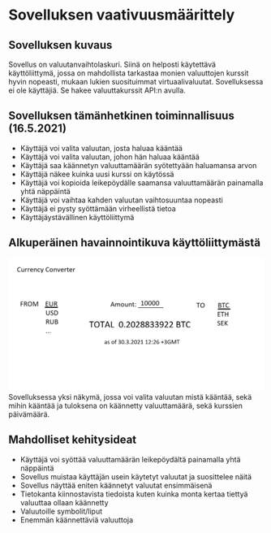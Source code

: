 # Sovelluksen vaativuusmäärittely

## Sovelluksen kuvaus
Sovellus on valuutanvaihtolaskuri. Siinä on helposti käytettävä käyttöliittymä, jossa on mahdollista tarkastaa monien valuuttojen kurssit hyvin nopeasti, mukaan lukien suosituimmat virtuaalivaluutat. Sovelluksessa ei ole käyttäjiä. Se hakee valuuttakurssit API:n avulla.


## Sovelluksen tämänhetkinen toiminnallisuus (16.5.2021)
* Käyttäjä voi valita valuutan, josta haluaa kääntää
* Käyttäjä voi valita valuutan, johon hän haluaa kääntää
* Käyttäjä saa käännetyn valuuttamäärän syötettyään haluamansa arvon
* Käyttäjä näkee kuinka uusi kurssi on käytössä
* Käyttäjä voi kopioida leikepöydälle saamansa valuuttamäärän painamalla yhtä näppäintä
* Käyttäjä voi vaihtaa kahden valuutan vaihtosuuntaa nopeasti
* Käyttäjä ei pysty syöttämään virheellistä tietoa
* Käyttäjäystävällinen käyttöliittymä


## Alkuperäinen havainnointikuva käyttöliittymästä
![CurrencyConverter](images/currencyconverter.png)
Sovelluksessa yksi näkymä, jossa voi valita valuutan mistä kääntää, sekä mihin kääntää ja tuloksena on käännetty valuuttamäärä, sekä kurssien päivämäärä.

## Mahdolliset kehitysideat
* Käyttäjä voi syöttää valuuttamäärän leikepöydältä painamalla yhtä näppäintä
* Sovellus muistaa käyttäjän usein käytetyt valuutat ja suosittelee näitä
* Sovellus näyttää eniten käännetyt valuutat ensimmäisenä
* Tietokanta kiinnostavista tiedoista kuten kuinka monta kertaa tiettyä valuuttaa ollaan käännetty
* Valuutoille symbolit/liput
* Enemmän käännettäviä valuuttoja
